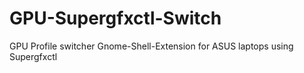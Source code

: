 # GPU-Supergfxctl-Switch
 GPU Profile switcher Gnome-Shell-Extension for ASUS laptops using Supergfxctl
